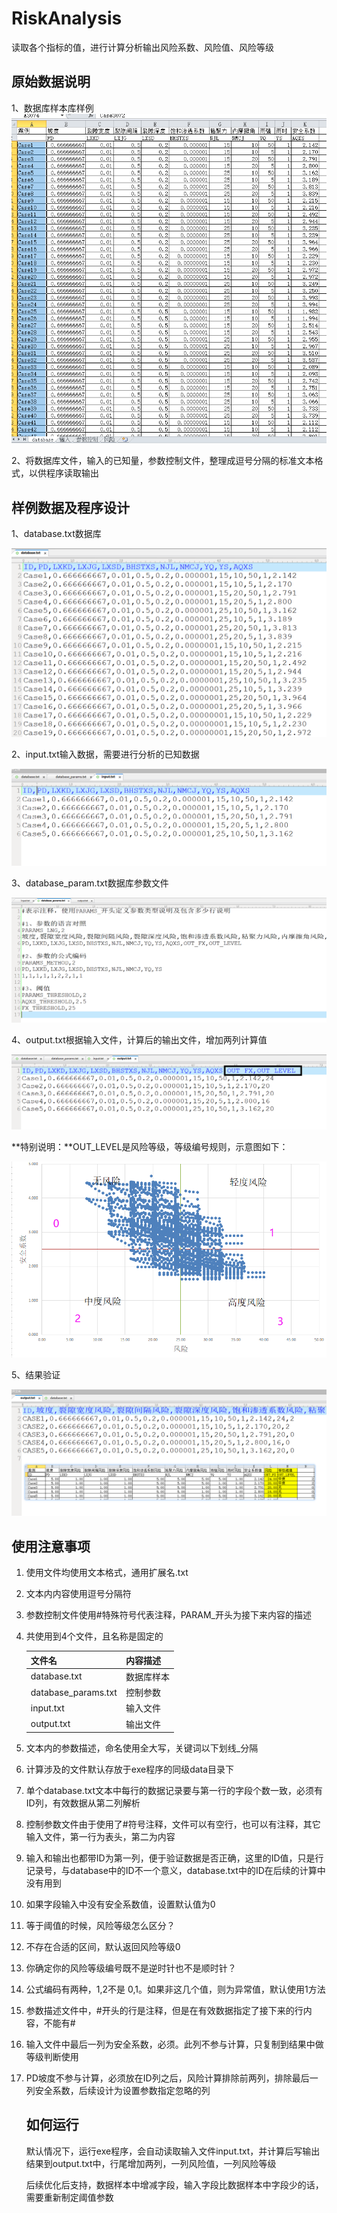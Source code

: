 # RiskAnalysis

读取各个指标的值，进行计算分析输出风险系数、风险值、风险等级

## 原始数据说明

1、数据库样本库样例![1584099099636](.\screenshot\database.png)

2、将数据库文件，输入的已知量，参数控制文件，整理成逗号分隔的标准文本格式，以供程序读取输出

## 样例数据及程序设计

1、database.txt数据库

![1584101180445](.\screenshot\databasetxt.png)

2、input.txt输入数据，需要进行分析的已知数据

![1584101293931](.\screenshot\input.png)

3、database_param.txt数据库参数文件

![1584102071686](.\screenshot\controlparams.png)

4、output.txt根据输入文件，计算后的输出文件，增加两列计算值

![1584102176389](.\screenshot\output.png)

**特别说明：**OUT_LEVEL是风险等级，等级编号规则，示意图如下：

![1584102872229](.\screenshot\risknumber.png)

5、结果验证

![1584126006335](screenshot\compare.png)

## 使用注意事项

1. 使用文件均使用文本格式，通用扩展名.txt

2. 文本内内容使用逗号分隔符

3. 参数控制文件使用#特殊符号代表注释，PARAM_开头为接下来内容的描述

4. 共使用到4个文件，且名称是固定的

   | 文件名              | 内容描述   |
   | ------------------- | ---------- |
   | database.txt        | 数据库样本 |
   | database_params.txt | 控制参数   |
   | input.txt           | 输入文件   |
   | output.txt          | 输出文件   |

5. 文本内的参数描述，命名使用全大写，关键词以下划线_分隔

6. 计算涉及的文件默认存放于exe程序的同级data目录下

7. 单个database.txt文本中每行的数据记录要与第一行的字段个数一致，必须有ID列，有效数据从第二列解析

8. 控制参数文件由于使用了#符号注释，文件可以有空行，也可以有注释，其它输入文件，第一行为表头，第二为内容

9. 输入和输出也都带ID为第一列，便于验证数据是否正确，这里的ID值，只是行记录号，与database中的ID不一个意义，database.txt中的ID在后续的计算中没有用到

10. 如果字段输入中没有安全系数值，设置默认值为0

11. 等于阈值的时候，风险等级怎么区分？

12. 不存在合适的区间，默认返回风险等级0

13. 你确定你的风险等级编号既不是逆时针也不是顺时针？

14. 公式编码有两种，1,2不是 0,1。如果非这几个值，则为异常值，默认使用1方法

15. 参数描述文件中，#开头的行是注释，但是在有效数据指定了接下来的行内容，不能有#

16. 输入文件中最后一列为安全系数，必须。此列不参与计算，只复制到结果中做等级判断使用

17. PD坡度不参与计算，必须放在ID列之后，风险计算排除前两列，排除最后一列安全系数，后续设计为设置参数指定忽略的列

    ## 如何运行

    默认情况下，运行exe程序，会自动读取输入文件input.txt，并计算后写输出结果到output.txt中，行尾增加两列，一列风险值，一列风险等级

    后续优化后支持，数据样本中增减字段，输入字段比数据样本中字段少的话，需要重新制定阈值参数
